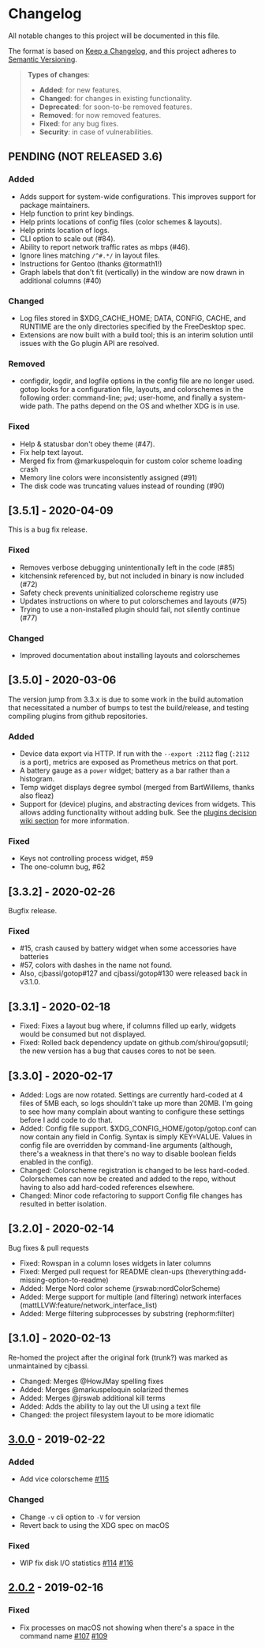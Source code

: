 # Changelog
All notable changes to this project will be documented in this file.

The format is based on [Keep a Changelog](https://keepachangelog.com/en/1.0.0/),
and this project adheres to [Semantic Versioning](https://semver.org/spec/v2.0.0.html).

> **Types of changes**:
>
> - **Added**: for new features.
> - **Changed**: for changes in existing functionality.
> - **Deprecated**: for soon-to-be removed features.
> - **Removed**: for now removed features.
> - **Fixed**: for any bug fixes.
> - **Security**: in case of vulnerabilities.

## PENDING (NOT RELEASED 3.6)

### Added

- Adds support for system-wide configurations.  This improves support for package maintainers.
- Help function to print key bindings.
- Help prints locations of config files (color schemes & layouts).
- Help prints location of logs.
- CLI option to scale out (#84).
- Ability to report network traffic rates as mbps (#46).
- Ignore lines matching `/^#.*/` in layout files.
- Instructions for Gentoo (thanks @tormath1!)
- Graph labels that don't fit (vertically) in the window are now drawn in additional columns (#40)

### Changed

- Log files stored in \$XDG_CACHE_HOME; DATA, CONFIG, CACHE, and RUNTIME are the only directories specified by the FreeDesktop spec.
- Extensions are now built with a build tool; this is an interim solution until issues with the Go plugin API are resolved.

### Removed

- configdir, logdir, and logfile options in the config file are no longer used.  gotop looks for a configuration file, layouts, and colorschemes in the following order: command-line; `pwd`; user-home, and finally a system-wide path.  The paths depend on the OS and whether XDG is in use.

### Fixed

- Help & statusbar don't obey theme (#47).
- Fix help text layout.
- Merged fix from @markuspeloquin for custom color scheme loading crash
- Memory line colors were inconsistently assigned (#91)
- The disk code was truncating values instead of rounding (#90)

## [3.5.1] - 2020-04-09 

This is a bug fix release.

### Fixed

- Removes verbose debugging unintentionally left in the code (#85)
- kitchensink referenced by, but not included in binary is now included (#72)
- Safety check prevents uninitialized colorscheme registry use
- Updates instructions on where to put colorschemes and layouts (#75)
- Trying to use a non-installed plugin should fail, not silently continue (#77)

### Changed

- Improved documentation about installing layouts and colorschemes

## [3.5.0] - 2020-03-06

The version jump from 3.3.x is due to some work in the build automation that necessitated a number of bumps to test the build/release, and testing compiling plugins from github repositories.

### Added

- Device data export via HTTP. If run with the `--export :2112` flag (`:2112`
  is a port), metrics are exposed as Prometheus metrics on that port.
- A battery gauge as a `power` widget; battery as a bar rather than
  a histogram.
- Temp widget displays degree symbol (merged from BartWillems, thanks
  also fleaz)
- Support for (device) plugins, and abstracting devices from widgets. This
  allows adding functionality without adding bulk. See the [plugins decision wiki section](https://github.com/xxxserxxx/gotop/wiki/Plugins-in-gotop) for more information.

### Fixed

- Keys not controlling process widget, #59
- The one-column bug, #62

## [3.3.2] - 2020-02-26

Bugfix release.

### Fixed

- #15, crash caused by battery widget when some accessories have batteries
- #57, colors with dashes in the name not found.
- Also, cjbassi/gotop#127 and cjbassi/gotop#130 were released back in v3.1.0.

## [3.3.1] - 2020-02-18

- Fixed: Fixes a layout bug where, if columns filled up early, widgets would be
  consumed but not displayed.
- Fixed: Rolled back dependency update on github.com/shirou/gopsutil; the new version
  has a bug that causes cores to not be seen.

## [3.3.0] - 2020-02-17

- Added: Logs are now rotated. Settings are currently hard-coded at 4 files of 5MB
  each, so logs shouldn't take up more than 20MB.  I'm going to see how many
  complain about wanting to configure these settings before I add code to do
  that.
- Added: Config file support. \$XDG_CONFIG_HOME/gotop/gotop.conf can now
  contain any field in Config.  Syntax is simply KEY=VALUE.  Values in config
  file are overridden by command-line arguments (although, there's a weakness
  in that there's no way to disable boolean fields enabled in the config).
- Changed: Colorscheme registration is changed to be less hard-coded.
  Colorschemes can now be created and added to the repo, without having to also
  add hard-coded references elsewhere.
- Changed: Minor code refactoring to support Config file changes has resulted
  in better isolation.

## [3.2.0] - 2020-02-14

Bug fixes & pull requests

- Fixed: Rowspan in a column loses widgets in later columns
- Fixed: Merged pull request for README clean-ups (theverything:add-missing-option-to-readme)
- Added: Merge Nord color scheme (jrswab:nordColorScheme)
- Added: Merge support for multiple (and filtering) network interfaces (mattLLVW:feature/network_interface_list)
- Added: Merge filtering subprocesses by substring (rephorm:filter)

## [3.1.0] - 2020-02-13

Re-homed the project after the original fork (trunk?) was marked as
unmaintained by cjbassi.

-  Changed: Merges @HowJMay spelling fixes
-  Added: Merges @markuspeloquin solarized themes
-  Added: Merges @jrswab additional kill terms
-  Added: Adds the ability to lay out the UI using a text file
-  Changed: the project filesystem layout to be more idiomatic

## [3.0.0] - 2019-02-22

### Added

- Add vice colorscheme [#115]

### Changed

- Change `-v` cli option to `-V` for version
- Revert back to using the XDG spec on macOS

### Fixed

- WIP fix disk I/O statistics [#114] [#116]

## [2.0.2] - 2019-02-16

### Fixed

- Fix processes on macOS not showing when there's a space in the command name [#107] [#109]

[#134]: https://github.com/cjbassi/gotop/issues/134
[#127]: https://github.com/cjbassi/gotop/issues/127
[#124]: https://github.com/cjbassi/gotop/issues/124
[#119]: https://github.com/cjbassi/gotop/issues/119
[#118]: https://github.com/cjbassi/gotop/issues/118
[#117]: https://github.com/cjbassi/gotop/issues/117
[#114]: https://github.com/cjbassi/gotop/issues/114
[#107]: https://github.com/cjbassi/gotop/issues/107
[#20]: https://github.com/cjbassi/gotop/issues/20

[#145]: https://github.com/cjbassi/gotop/pull/145
[#144]: https://github.com/cjbassi/gotop/pull/144
[#130]: https://github.com/cjbassi/gotop/pull/130
[#129]: https://github.com/cjbassi/gotop/pull/129
[#128]: https://github.com/cjbassi/gotop/pull/128
[#121]: https://github.com/cjbassi/gotop/pull/121
[#120]: https://github.com/cjbassi/gotop/pull/120
[#116]: https://github.com/cjbassi/gotop/pull/116
[#115]: https://github.com/cjbassi/gotop/pull/115
[#112]: https://github.com/cjbassi/gotop/pull/112
[#109]: https://github.com/cjbassi/gotop/pull/109

[Unreleased]: https://github.com/cjbassi/gotop/compare/3.0.0...HEAD
[3.0.0]: https://github.com/cjbassi/gotop/compare/2.0.2...3.0.0
[2.0.2]: https://github.com/cjbassi/gotop/compare/2.0.1...2.0.2
